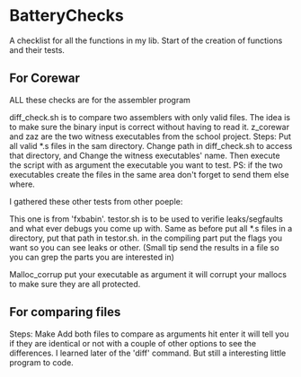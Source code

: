 # BatteryChecks
A checklist for all the functions in my lib.
Start of the creation of functions and their tests.


## For Corewar

ALL these checks are for the assembler program

diff_check.sh is to compare two assemblers with only valid files. The idea is to make sure the binary input is correct without having to read it.
z_corewar and zaz are the two witness executables from the school project.
Steps:
	Put all valid *.s files in the sam directory.
	Change path in diff_check.sh to access that directory, and Change the witness executables' name.
	Then execute the script with as argument the executable you want to test.
PS: if the two executables create the files in the same area don't forget to send them else where.
 
I gathered these other tests from other poeple:

This one is from 'fxbabin'.
testor.sh is to be used to verifie leaks/segfaults and what ever debugs you come up with.
	Same as before put all *.s files in a directory, put that path in testor.sh.
	in the compiling part put the flags you want so you can see leaks or other.
(Small tip send the results in a file so you can grep the parts you are interested in)

Malloc_corrup put your executable as argument it will corrupt your mallocs to make sure they are all protected.

## For comparing files

Steps:
	Make
	Add both files to compare as arguments hit enter
	it will tell you if they are identical or not with a couple of other options to see the differences.
	I learned later of the 'diff' command. But still a interesting little program to code.
